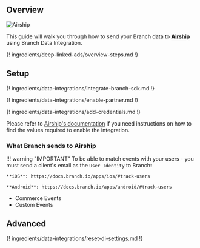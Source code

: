 ## Overview

![Airship](https://cdn.branch.io/branch-assets/ad-partner-manager//urban_airship-1568181974178.png)

This guide will walk you through how to send your Branch data to **[Airship](https://www.urbanairship.com/)** using Branch Data Integration.

{! ingredients/deep-linked-ads/overview-steps.md !}

## Setup

{! ingredients/data-integrations/integrate-branch-sdk.md !}

{! ingredients/data-integrations/enable-partner.md !}

{! ingredients/data-integrations/add-credentials.md !}

Please refer to [Airship's documentation](https://docs.airship.com/) if you need instructions on how to find the values required to enable the integration.

### What Branch sends to Airship

!!! warning "IMPORTANT"
	To be able to match events with your users - you must send a client's email as the `User Identity` to Branch:

	**iOS**: https://docs.branch.io/apps/ios/#track-users

	**Android**: https://docs.branch.io/apps/android/#track-users

* Commerce Events
* Custom Events

## Advanced

{! ingredients/data-integrations/reset-di-settings.md !}
